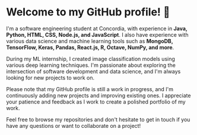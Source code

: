 # Welcome to my GitHub profile! 👋

I'm a software engineering student at Concordia, with experience in **Java, Python, HTML, CSS, Node.js, and JavaScript**. I also have experience with various data science and machine learning tools such as **MongoDB, TensorFlow, Keras, Pandas, React.js, R, Octave, NumPy, and more**.

During my ML internship, I created image classification models using various deep learning techniques. I'm passionate about exploring the intersection of software development and data science, and I'm always looking for new projects to work on.

Please note that my GitHub profile is still a work in progress, and I'm continuously adding new projects and improving existing ones. I appreciate your patience and feedback as I work to create a polished portfolio of my work.

Feel free to browse my repositories and don't hesitate to get in touch if you have any questions or want to collaborate on a project!
